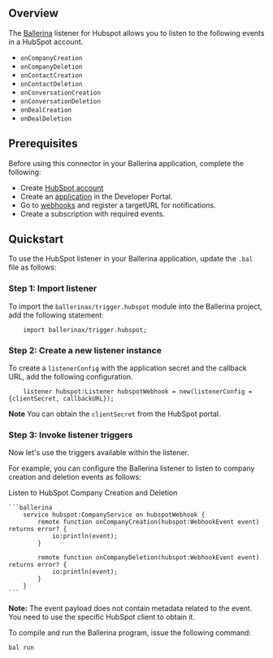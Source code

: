 ## Overview

The [Ballerina](https://ballerina.io/) listener for Hubspot allows you to listen to the following events in a HubSpot account.
* `onCompanyCreation`
* `onCompanyDeletion`
* `onContactCreation`
* `onContactDeletion`
* `onConversationCreation`
* `onConversationDeletion`
* `onDealCreation`
* `onDealDeletion`

## Prerequisites

Before using this connector in your Ballerina application, complete the following:

- Create [HubSpot account](https://app.hubspot.com/signup-hubspot/)
- Create an [application](https://developers.hubspot.com/get-started) in  the Developer Portal.
- Go to [webhooks](https://developers.hubspot.com/docs/api/webhooks) and register a targetURL for notifications.
- Create a subscription with required events.

## Quickstart
To use the HubSpot listener in your Ballerina application, update the `.bal` file as follows:

### Step 1: Import listener
To import the `ballerinax/trigger.hubspot` module into the Ballerina project, add the following statement:
```ballerina
    import ballerinax/trigger.hubspot;
```

### Step 2: Create a new listener instance
To create a `listenerConfig` with the application secret and the callback URL, add the following configuration.
```ballerina
    listener hubspot:Listener hubspotWebhook = new(listenerConfig = {clientSecret, callbackURL});
```
**Note** You can obtain the `clientSecret` from the HubSpot portal.

### Step 3: Invoke listener triggers
Now let's use the triggers available within the listener.

For example, you can configure the Ballerina listener to listen to company creation and deletion events as follows:

Listen to HubSpot Company Creation and Deletion

    ```ballerina
        service hubspot:CompanyService on hubspotWebhook {
            remote function onCompanyCreation(hubspot:WebhookEvent event) returns error? {
                io:println(event);
            }

            remote function onCompanyDeletion(hubspot:WebhookEvent event) returns error? {
                io:println(event);
            }
        }
    ```

**Note:** The event payload does not contain metadata related to the event. You need to use the specific HubSpot client to obtain it.

To compile and run the Ballerina program, issue the following command:

`bal run`